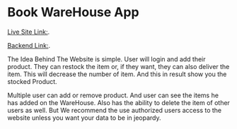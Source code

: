 # Book WareHouse App

[Live Site Link:](https://github.com/facebook/create-react-app).

[Backend Link:](https://github.com/facebook/create-react-app).

The Idea Behind The Website is simple. User will login and add their product. They can restock the item or, if they want, they can also deliver the item. This will decrease the number of item. And this in result show you the stocked Product.

Multiple user can add or remove product. And user can see the items he has added on the WareHouse.
Also has the ability to delete the item of other users as well. But We recommend the use authorized users access to the website unless you want your data to be in jeopardy.